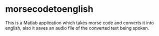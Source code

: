 # morsecodetoenglish
This is a Matlab application which takes morse code and converts it into english, also it saves an audio file of the converted text being spoken.
